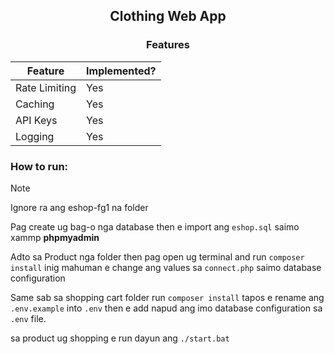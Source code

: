 <div align=center>
    <h2>Clothing Web App</h2>
</div>

<div align=center>

### Features

| Feature       | Implemented? |
|---------------|--------------|
| Rate Limiting | Yes          |
| Caching       | Yes          |
| API Keys      | Yes          |
| Logging       | Yes          |

</div>

### How to run:

>[!NOTE]
> Ignore ra ang eshop-fg1 na folder

Pag create ug bag-o nga database then e import ang `eshop.sql` saimo xammp **phpmyadmin**

Adto sa Product nga folder then pag open ug terminal and run `composer install` inig mahuman e change ang values sa `connect.php` saimo database configuration

Same sab sa shopping cart folder run `composer install` tapos e rename ang `.env.example` into `.env` then e add napud ang imo database configuration sa `.env` file.

sa product ug shopping e run dayun ang `./start.bat`